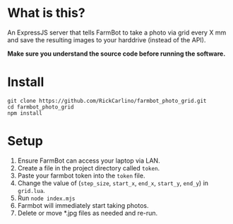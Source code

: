 # What is this?

An ExpressJS server that tells FarmBot to take a photo via grid every X mm and save the resulting images to your harddrive (instead of the API).

**Make sure you understand the source code before running the software.**

# Install

```
git clone https://github.com/RickCarlino/farmbot_photo_grid.git
cd farmbot_photo_grid
npm install
```

# Setup

1. Ensure FarmBot can access your laptop via LAN.
1. Create a file in the project directory called `token`.
1. Paste your farmbot token into the `token` file.
1. Change the value of (`step_size`, `start_x`, `end_x`, `start_y`, `end_y`) in `grid.lua`.
1. Run `node index.mjs`
1. Farmbot will immediately start taking photos.
1. Delete or move *.jpg files as needed and re-run.
